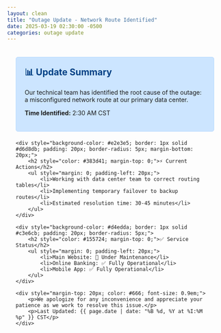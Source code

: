 ```yaml
---
layout: clean
title: "Outage Update - Network Route Identified"
date: 2025-03-19 02:30:00 -0500
categories: outage update
---
```


<div style="max-width: 800px; margin: 0 auto; padding: 20px;">
    <div style="background-color: #cce5ff; border: 1px solid #b8daff; padding: 20px; border-radius: 5px; margin-bottom: 20px;">
        <h2 style="color: #004085; margin-top: 0;">📊 Update Summary</h2>
        <p>Our technical team has identified the root cause of the outage: a misconfigured network route at our primary data center.</p>
        <p><strong>Time Identified:</strong> 2:30 AM CST</p>
    </div>

    <div style="background-color: #e2e3e5; border: 1px solid #d6d8db; padding: 20px; border-radius: 5px; margin-bottom: 20px;">
        <h2 style="color: #383d41; margin-top: 0;">⚡ Current Actions</h2>
        <ul style="margin: 0; padding-left: 20px;">
            <li>Working with data center team to correct routing tables</li>
            <li>Implementing temporary failover to backup routes</li>
            <li>Estimated resolution time: 30-45 minutes</li>
        </ul>
    </div>

    <div style="background-color: #d4edda; border: 1px solid #c3e6cb; padding: 20px; border-radius: 5px;">
        <h2 style="color: #155724; margin-top: 0;">✅ Service Status</h2>
        <ul style="margin: 0; padding-left: 20px;">
            <li>Main Website: 🔧 Under Maintenance</li>
            <li>Online Banking: ✅ Fully Operational</li>
            <li>Mobile App: ✅ Fully Operational</li>
        </ul>
    </div>

    <div style="margin-top: 20px; color: #666; font-size: 0.9em;">
        <p>We apologize for any inconvenience and appreciate your patience as we work to resolve this issue.</p>
        <p>Last Updated: {{ page.date | date: "%B %d, %Y at %I:%M %p" }} CST</p>
    </div>
</div>
